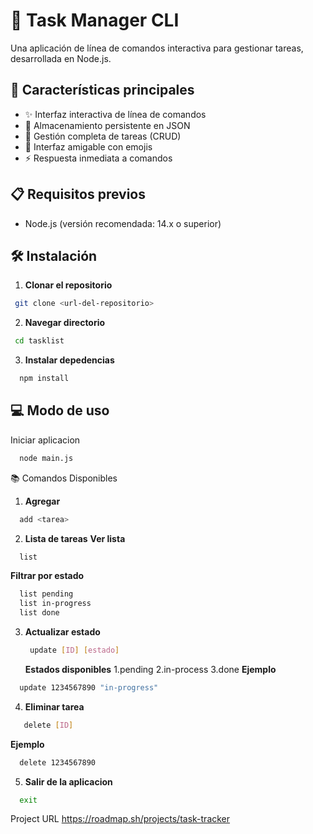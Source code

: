 # 📝 Task Manager CLI

Una aplicación de línea de comandos interactiva para gestionar tareas, desarrollada en Node.js.

## 🚀 Características principales
- ✨ Interfaz interactiva de línea de comandos
- 💾 Almacenamiento persistente en JSON
- 🎯 Gestión completa de tareas (CRUD)
- 🎨 Interfaz amigable con emojis
- ⚡ Respuesta inmediata a comandos

## 📋 Requisitos previos
- Node.js (versión recomendada: 14.x o superior)

## 🛠️ Instalación

1. **Clonar el repositorio**
```bash
 git clone <url-del-repositorio>
```
2. **Navegar directorio**
```bash
 cd tasklist
```
3. **Instalar depedencias**
```bash
  npm install
```
## 💻 Modo de uso
Iniciar aplicacion
```bash
  node main.js
```

📚 Comandos Disponibles
1. **Agregar**
```bash
  add <tarea>
```
2. **Lista de tareas**
  **Ver lista**
```bash
  list
```
  **Filtrar por estado**
  ```bash
    list pending
    list in-progress
    list done
  ```
3. **Actualizar estado**
   ```bash
    update [ID] [estado]
   ```
   **Estados disponibles**
     1.pending
     2.in-process
     3.done
**Ejemplo**
```bash
  update 1234567890 "in-progress"
```
4. **Eliminar tarea**
 ```bash
    delete [ID]
   ```
**Ejemplo**
```bash
  delete 1234567890
```
5. **Salir de la aplicacion**
```bash
  exit
```

Project URL 
https://roadmap.sh/projects/task-tracker

